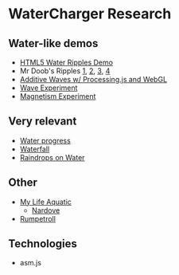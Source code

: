 # WaterCharger Research

## Water-like demos

- [HTML5 Water Ripples Demo](http://29a.ch/2010/10/23/html5-water-ripples-demo)
- Mr Doob's Ripples [1][doob0], [2][doob1], [3][doob2], [4][doob3]
- [Additive Waves w/ Processing.js and WebGL](http://haptic-data.com/toxiclibsjs/examples/AdditiveWaves_pjs-webgl.html)
- [Wave Experiment](http://hakim.se/experiments/html5/wave/01/)
- [Magnetism Experiment](http://hakim.se/experiments/html5/magnetic/02/)

## Very relevant

- [Water progress](http://codepen.io/lbebber/pen/xrwja)
- [Waterfall](http://codepen.io/jackrugile/pen/Knawg)
- [Raindrops on Water](http://codepen.io/gregmcausland/pen/dnzke)

## Other

- [My Life Aquatic](http://mylifeaquatic.herokuapp.com/)
  - [Nardove](http://nardove.com/)
- [Rumpetroll](http://rumpetroll.com/)

## Technologies

- asm.js

[doob0]:http://www.mrdoob.com/lab/javascript/effects/water/00/
[doob1]:http://www.mrdoob.com/lab/javascript/effects/water/01/
[doob2]:http://www.mrdoob.com/lab/javascript/effects/water/02/
[doob3]:http://www.mrdoob.com/lab/javascript/effects/water/03/
